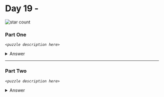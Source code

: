 # Day 19 - 
![star count](https://img.shields.io/endpoint?url=https://raw.githubusercontent.com/kata-gatame/advent-of-code/main/2021/day-19/stars.json)

### Part One
*`<puzzle description here>`*

<details>
  <summary>Answer</summary>

  Your puzzle answer was **``**.
</details>

<hr/>

### Part Two
*`<puzzle description here>`*

<details>
  <summary>Answer</summary>

  Your puzzle answer was **``**.
</details>